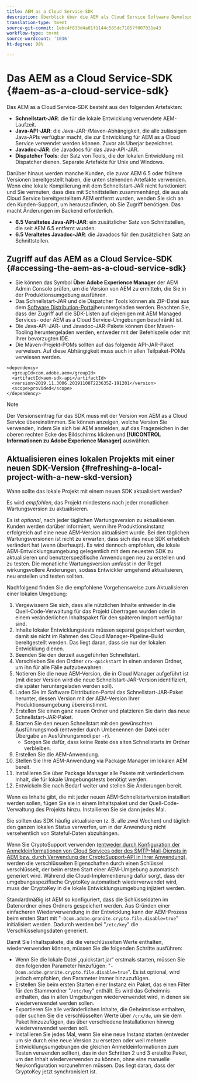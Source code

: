 ```yaml
---
title: AEM as a Cloud Service-SDK
description: Überblick über die AEM als Cloud Service Software Development Kit
translation-type: tm+mt
source-git-commit: 1ebc4f833d4a01f1144c585dc71057f007031e43
workflow-type: tm+mt
source-wordcount: '1036'
ht-degree: 98%

---
```



# Das AEM as a Cloud Service-SDK {#aem-as-a-cloud-service-sdk}

Das AEM as a Cloud Service-SDK besteht aus den folgenden Artefakten:

* **Schnellstart-JAR**: die für die lokale Entwicklung verwendete AEM-Laufzeit.
* **Java-API-JAR**: die Java-JAR-/Maven-Abhängigkeit, die alle zulässigen Java-APIs verfügbar macht, die zur Entwicklung für AEM as a Cloud Service verwendet werden können. Zuvor als Uberjar bezeichnet.
* **Javadoc-JAR**: die Javadocs für das Java-API-JAR.
* **Dispatcher Tools**: der Satz von Tools, die der lokalen Entwicklung mit Dispatcher dienen. Separate Artefakte für Unix und Windows.

Darüber hinaus werden manche Kunden, die zuvor AEM 6.5 oder frühere Versionen bereitgestellt haben, die unten stehenden Artefakte verwenden. Wenn eine lokale Kompilierung mit dem Schnellstart-JAR nicht funktioniert und Sie vermuten, dass dies mit Schnittstellen zusammenhängt, die aus als Cloud Service bereitgestelltem AEM entfernt wurden, wenden Sie sich an den Kunden-Support, um herauszufinden, ob Sie Zugriff benötigen. Das macht Änderungen im Backend erforderlich.

* **6.5 Veraltetes Java-API-JAR**: ein zusätzlicher Satz von Schnittstellen, die seit AEM 6.5 entfernt wurden.
* **6.5 Veraltetes Javadoc-JAR**: die Javadocs für den zusätzlichen Satz an Schnittstellen.

## Zugriff auf das AEM as a Cloud Service-SDK {#accessing-the-aem-as-a-cloud-service-sdk}

* Sie können das Symbol **Über Adobe Experience Manager** der AEM Admin Console prüfen, um die Version von AEM zu ermitteln, die Sie in der Produktionsumgebung ausführen.
* Das Schnellstart-JAR und die Dispatcher Tools können als ZIP-Datei aus dem [Software Distribution-Portal](https://experience.adobe.com/#/downloads/content/software-distribution/en/aemcloud.html)heruntergeladen werden. Beachten Sie, dass der Zugriff auf die SDK-Listen auf diejenigen mit AEM Managed Services- oder AEM as a Cloud Service-Umgebungen beschränkt ist.
* Die Java-API-JAR- und Javadoc-JAR-Pakete können über Maven-Tooling heruntergeladen werden, entweder mit der Befehlszeile oder mit Ihrer bevorzugten IDE.
* Die Maven-Projekt-POMs sollten auf das folgende API-JAR-Paket verweisen. Auf diese Abhängigkeit muss auch in allen Teilpaket-POMs verwiesen werden.

```
<dependency>
  <groupId>com.adobe.aem</groupId>
  <artifactId>aem-sdk-api</artifactId>
  <version>2019.11.3006.20191108T223635Z-191201</version>
  <scope>provided</scope>
</dependency>
```

>[!NOTE]
>
>Der Versionseintrag für das SDK muss mit der Version von AEM as a Cloud Service übereinstimmen. Sie können anzeigen, welche Version Sie verwenden, indem Sie sich bei AEM anmelden, auf das Fragezeichen in der oberen rechten Ecke des Bildschirms klicken und **[!UICONTROL Informationen zu Adobe Experience Manager]** auswählen.


## Aktualisieren eines lokalen Projekts mit einer neuen SDK-Version {#refreshing-a-local-project-with-a-new-skd-version}

Wann sollte das lokale Projekt mit einem neuen SDK aktualisiert werden?

Es wird *empfohlen*, das Projekt mindestens nach jeder monatlichen Wartungsversion zu aktualisieren.

Es ist *optional*, nach jeder täglichen Wartungsversion zu aktualisieren. Kunden werden darüber informiert, wenn ihre Produktionsinstanz erfolgreich auf eine neue AEM-Version aktualisiert wurde. Bei den täglichen Wartungsversionen ist nicht zu erwarten, dass sich das neue SDK erheblich verändert hat (wenn überhaupt). Es wird dennoch empfohlen, die lokale AEM-Entwicklungsumgebung gelegentlich mit dem neuesten SDK zu aktualisieren und benutzerspezifische Anwendungen neu zu erstellen und zu testen. Die monatliche Wartungsversion umfasst in der Regel wirkungsvollere Änderungen, sodass Entwickler umgehend aktualisieren, neu erstellen und testen sollten.

Nachfolgend finden Sie die empfohlene Vorgehensweise zum Aktualisieren einer lokalen Umgebung:

1. Vergewissern Sie sich, dass alle nützlichen Inhalte entweder in die Quell-Code-Verwaltung für das Projekt übertragen wurden oder in einem veränderlichen Inhaltspaket für den späteren Import verfügbar sind.
1. Inhalte lokaler Entwicklungstests müssen separat gespeichert werden, damit sie nicht im Rahmen des Cloud Manager-Pipeline-Build bereitgestellt werden. Das liegt daran, dass sie nur der lokalen Entwicklung dienen.
1. Beenden Sie den derzeit ausgeführten Schnellstart.
1. Verschieben Sie den Ordner `crx-quickstart` in einen anderen Ordner, um ihn für alle Fälle aufzubewahren.
1. Notieren Sie die neue AEM-Version, die in Cloud Manager aufgeführt ist (mit dieser Version wird die neue Schnellstart-JAR-Version identifiziert, die später heruntergeladen werden soll).
1. Laden Sie im Software Distribution-Portal das Schnellstart-JAR-Paket herunter, dessen Version mit der AEM-Version Ihrer Produktionsumgebung übereinstimmt.
1. Erstellen Sie einen ganz neuen Ordner und platzieren Sie darin das neue Schnellstart-JAR-Paket.
1. Starten Sie den neuen Schnellstart mit den gewünschten Ausführungsmodi (entweder durch Umbenennen der Datei oder Übergabe an Ausführungsmodi per `-r`).
   * Sorgen Sie dafür, dass keine Reste des alten Schnellstarts im Ordner verbleiben.
1. Erstellen Sie die AEM-Anwendung.
1. Stellen Sie Ihre AEM-Anwendung via Package Manager im lokalen AEM bereit.
1. Installieren Sie über Package Manager alle Pakete mit veränderlichem Inhalt, die für lokale Umgebungstests benötigt werden.
1. Entwickeln Sie nach Bedarf weiter und stellen Sie Änderungen bereit.

Wenn es Inhalte gibt, die mit jeder neuen AEM-Schnellstartversion installiert werden sollen, fügen Sie sie in einem Inhaltspaket und der Quell-Code-Verwaltung des Projekts hinzu. Installieren Sie sie dann jedes Mal.

Sie sollten das SDK häufig aktualisieren (z. B. alle zwei Wochen) und täglich den ganzen lokalen Status verwerfen, um in der Anwendung nicht versehentlich von Stateful-Daten abzuhängen.

Wenn Sie CryptoSupport verwenden ([entweder durch Konfiguration der Anmeldeinformationen von Cloud Services oder des SMTP-Mail-Diensts in AEM bzw. durch Verwendung der CryptoSupport-API in Ihrer Anwendung](https://helpx.adobe.com/de/experience-manager/6-5/sites/developing/using/reference-materials/javadoc/com/adobe/granite/crypto/CryptoSupport.html)), werden die verschlüsselten Eigenschaften durch einen Schlüssel verschlüsselt, der beim ersten Start einer AEM-Umgebung automatisch generiert wird. Während die Cloud-Implementierung dafür sorgt, dass der umgebungsspezifische CryptoKey automatisch wiederverwendet wird, muss der CryptoKey in die lokale Entwicklungsumgebung injiziert werden.

Standardmäßig ist AEM so konfiguriert, dass die Schlüsseldaten im Datenordner eines Ordners gespeichert werden. Aus Gründen einer einfacheren Wiederverwendung in der Entwicklung kann der AEM-Prozess beim ersten Start mit &quot;`-Dcom.adobe.granite.crypto.file.disable=true`&quot; initialisiert werden. Dadurch werden bei &quot;`/etc/key`&quot; die Verschlüsselungsdaten generiert.

Damit Sie Inhaltspakete, die die verschlüsselten Werte enthalten, wiederverwenden können, müssen Sie die folgenden Schritte ausführen:

* Wenn Sie die lokale Datei „quickstart.jar“ erstmals starten, müssen Sie den folgenden Parameter hinzufügen: &quot;`-Dcom.adobe.granite.crypto.file.disable=true`&quot;. Es ist optional, wird jedoch empfohlen, den Parameter immer hinzuzufügen.
* Erstellen Sie beim ersten Starten einer Instanz ein Paket, das einen Filter für den Stammordner &quot;`/etc/key`&quot; enthält. Es wird das Geheimnis enthalten, das in allen Umgebungen wiederverwendet wird, in denen sie wiederverwendet werden sollen.
* Exportieren Sie alle veränderlichen Inhalte, die Geheimnisse enthalten, oder suchen Sie die verschlüsselten Werte über `/crx/de`, um sie dem Paket hinzuzufügen, das über verschiedene Installationen hinweg wiederverwendet werden soll.
* Installieren Sie jedes Mal, wenn Sie eine neue Instanz starten (entweder um sie durch eine neue Version zu ersetzen oder weil mehrere Entwicklungsumgebungen die gleichen Anmeldeinformationen zum Testen verwenden sollten), das in den Schritten 2 und 3 erstellte Paket, um den Inhalt wiederverwenden zu können, ohne eine manuelle Neukonfiguration vorzunehmen müssen. Das liegt daran, dass der CryptoKey jetzt synchronisiert ist.
